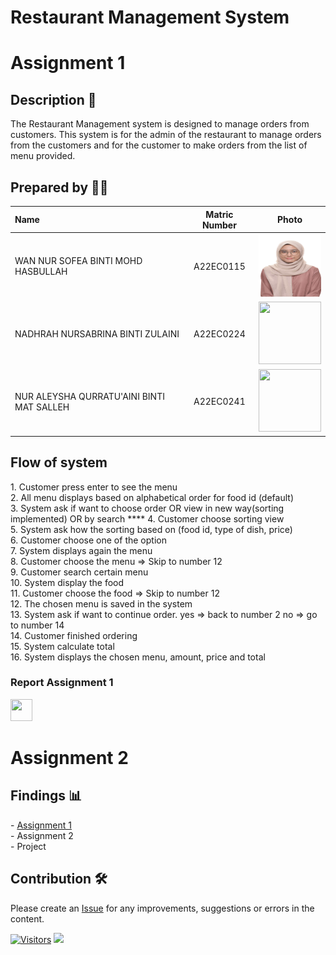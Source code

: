 <h1>Restaurant Management System</h1>
<h1>Assignment 1</h1>
<h2>Description 📝</h2>
<p>The Restaurant Management system is designed to manage orders from customers. This system is for the admin of the restaurant to manage orders from the customers and for the customer to make orders from the list of menu provided. </p>

<h2> Prepared by 🧑‍💻</h2>

| Name             | Matric Number | Photo                                                         |
| :---------------- | :-------------: | :------------------------------------------------------------: |
| WAN NUR SOFEA BINTI MOHD HASBULLAH   | A22EC0115        | <a href="https://www.freepik.com/icon/graduated_4537051" title="Icon by Trazobanana"><img src="https://github.com/wannursofea/Mypicture/blob/main/UTM_GAMBAR_ID_CARD-removebg-preview.png?raw=true" width=100px, height=100px>     |
| NADHRAH NURSABRINA BINTI ZULAINI     | A22EC0224        | <a href="https://www.freepik.com/icon/graduated_4537051" title="Icon by Trazobanana"><img src="https://github.com/drshahizan/software-engineering/blob/main/proposal/submission/sec02/Alpha/Photo/kad%20matrik.jpg?raw=true" width=100px, height=100px>         |
| NUR ALEYSHA QURRATU'AINI BINTI MAT SALLEH       | A22EC0241        | <a href="https://www.freepik.com/icon/graduated_4537051" title="Icon by Trazobanana"><img src="https://github.com/drshahizan/software-engineering/blob/main/proposal/submission/sec02/Alpha/Photo/GAMBAR%20KAD%20MATRIK%20UTM.jpeg?raw=true" width=100px, height=100px>         |

<h2>Flow of system</h2>

<p>
1. Customer press enter to see the menu <br>
2. All menu displays based on alphabetical order for food id (default) <br>
3. System ask if want to choose order OR view in new way(sorting implemented) OR by search ****
4. Customer choose sorting view <br>
5. System ask how the sorting based on (food id, type of dish, price) <br>
6. Customer choose one of the option <br>
7. System displays again the menu <br>
8. Customer choose the menu => Skip to number 12 <br>
9. Customer search certain menu <br>
10. System display the food <br>
11. Customer choose the food => Skip to number 12 <br>
12. The chosen menu is saved in the system<br>
13. System ask if want to continue order. yes => back to number 2 no => go to number 14<br>
14. Customer finished ordering<br>
15. System calculate total<br>
16. System displays the chosen menu, amount, price and total
</p>

<h3>Report Assignment 1</h3>
<a href="https://docs.google.com/document/d/1Zo1a1CUOtAN9jOG7cpsusQ4GQOKJwSBSsdrvTltsyAc/edit?usp=sharing"><img src="./images/document1.png" width="35px" height="35px" ></a> 


<h1>Assignment 2</h1>
<h2>Findings 📊</h2>
- <a href="Submission/sec02/Tupperware/Assignment1/assingment1.md">Assignment 1 </a><br>
- Assignment 2<br>
- Project<br>

## Contribution 🛠️
Please create an [Issue](https://github.com/jjn7702/SECJ2013-DSA/Submission/Sample/issues) for any improvements, suggestions or errors in the content.

[![Visitors](https://api.visitorbadge.io/api/visitors?path=https%3A%2F%2Fgithub.com%2Fjjn7702&labelColor=%23697689&countColor=%23555555&style=plastic)](https://visitorbadge.io/status?path=https%3A%2F%2Fgithub.com%2Fjjn7702)
![](https://hit.yhype.me/github/profile?user_id=81284918)

